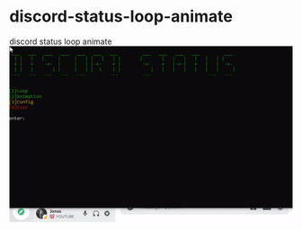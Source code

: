 # discord-status-loop-animate
discord status loop animate
![](https://github.com/Jonas-rbg/discord-status-loop-animate/blob/main/img/ezgif-2-f495cb610a0e.gif)
